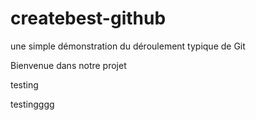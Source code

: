 # createbest-github
une simple démonstration du déroulement typique de Git

Bienvenue dans notre projet

testing

testingggg